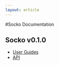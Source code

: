 ```yaml
---
layout: article
---
```

#Socko Documentation

## Socko v0.1.0

 - [User Guides](/docs/0.1.0/guides/user_guide.html)
 - [API](/docs/0.1.0/api/)
 


